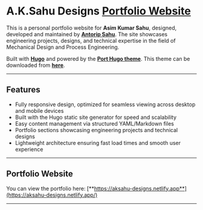 # A.K.Sahu Designs [Portfolio Website](https://aksahu-designs.netlify.app/)

This is a personal portfolio website for **Asim Kumar Sahu**, designed, developed and maintained by [**Antorip Sahu**](https://github.com/AntoripSahu). The site showcases engineering projects, designs, and technical expertise in the field of Mechanical Design and Process Engineering.  

Built with [**Hugo**](https://themes.gohugo.io/) and powered by the [**Port Hugo theme**](https://themes.gohugo.io/themes/port-hugo/). This theme can be downloaded from [**here**](https://github.com/tylersayshi/port-hugo).

---


## Features

- Fully responsive design, optimized for seamless viewing across desktop and mobile devices
- Built with the Hugo static site generator for speed and scalability
- Easy content management via structured YAML/Markdown files  
- Portfolio sections showcasing engineering projects and technical designs
- Lightweight architecture ensuring fast load times and smooth user experience

---


## Portfolio Website  

You can view the portfolio here: [**https://aksahu-designs.netlify.app**](https://aksahu-designs.netlify.app/)

---
